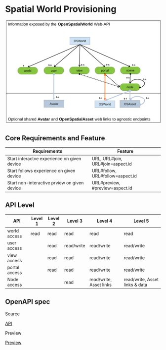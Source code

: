 # Spatial World Provisioning

![objects](../figures/objects.svg)

## Core Requirements and Feature   

| Requirements | Feature |
| --- | --- | 
| Start interactve experience on given device | URL, URL#join, URL#join=aspect.id |
| Start follows experience on given device | URL#follow, URL#follow=aspect.id
| Start non-interactive prview on given device | URL#preview, #preview=aspect.id |

## API Level

| API | Level 1 | Level 2 | Level 3 | Level 4 | Level 5 |
| --- | --- | --- | --- | --- | ---  |
| world access | read | read | read | read | read  |
| user access |  | read | read/write | read/write | read/write  |
| view access |  | read | read | read/write | read/write  |
| portal access |  | read | read | read/write | read/write  |
| Node access |  |  | read | read/write, Asset links | read/write, Asset links & data  |


## OpenAPI spec 

Source 

[API](API.yaml) 

Preview 

[Preview](https://redocly.github.io/redoc/?url=https://raw.githubusercontent.com/WebOfWorlds/WoWAPI/refs/heads/main/specification/OpenSpatialWorld/API.yaml)
